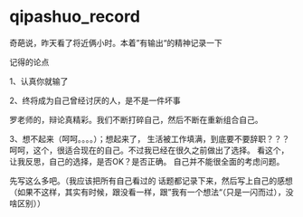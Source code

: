 # qipashuo_record
奇葩说，昨天看了将近俩小时。本着”有输出“的精神记录一下

记得的论点

1、认真你就输了

2、终将成为自己曾经讨厌的人，是不是一件坏事

  罗老师的，辩论真精彩。我们不断打碎自己，然后不断在重新组合自己。

3、想不起来（呵呵。。。。）；想起来了， 生活被工作填满，到底要不要辞职？？？
 呵呵，这个，很适合现在的自己。不过我已经在很久之前做出了选择。
 看这个，让我反思，自己的选择，是否OK？是否正确。
 自己并不能很全面的考虑问题。
 
 先写这么多吧。（我应该把所有自己看过的  话题都记录下来，然后写上自己的感想（如果不这样，其实有时候，跟没看一样，跟”我有一个想法“（只是一闪而过），没啥区别））
 
